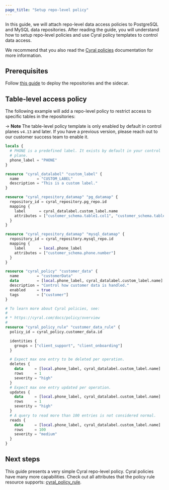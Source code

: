 ```yaml
---
page_title: "Setup repo-level policy"
---
```


In this guide, we will attach repo-level data access policies to PostgreSQL and MySQL data
repositories. After reading the guide, you will understand how to setup repo-level policies
and use Cyral policy templates to control data access.

We recommend that you also read the [Cyral policies](https://cyral.com/docs/policy/overview/)
documentation for more information.

## Prerequisites

Follow [this
guide](https://registry.terraform.io/providers/cyralinc/cyral/latest/docs/guides/setup_cp_and_deploy_sidecar)
to deploy the repositories and the sidecar.

## Table-level access policy

The following example will add a repo-level policy to restrict access to
specific tables in the repositories:

-> **Note** The table-level policy template is only enabled by default in control planes
`v4.13` and later. If you have a previous version, please reach out to our customer success
team to enable it.

```terraform
locals {
  # PHONE is a predefined label. It exists by default in your control
  # plane.
  phone_label = "PHONE"
}

resource "cyral_datalabel" "custom_label" {
  name        = "CUSTOM_LABEL"
  description = "This is a custom label."
}

resource "cyral_repository_datamap" "pg_datamap" {
  repository_id = cyral_repository.pg_repo.id
  mapping {
    label      = cyral_datalabel.custom_label.name
    attributes = ["customer_schema.table1.col1", "customer_schema.table1.col2"]
  }
}

resource "cyral_repository_datamap" "mysql_datamap" {
  repository_id = cyral_repository.mysql_repo.id
  mapping {
    label      = local.phone_label
    attributes = ["customer_schema.phone.number"]
  }
}

resource "cyral_policy" "customer_data" {
  name        = "customerData"
  data        = [local.phone_label, cyral_datalabel.custom_label.name]
  description = "Control how customer data is handled."
  enabled     = true
  tags        = ["customer"]
}

# To learn more about Cyral policies, see:
#
# * https://cyral.com/docs/policy/overview
#
resource "cyral_policy_rule" "customer_data_rule" {
  policy_id = cyral_policy.customer_data.id

  identities {
    groups = ["client_support", "client_onboarding"]
  }

  # Expect max one entry to be deleted per operation.
  deletes {
    data     = [local.phone_label, cyral_datalabel.custom_label.name]
    rows     = 1
    severity = "high"
  }
  # Expect max one entry updated per operation.
  updates {
    data     = [local.phone_label, cyral_datalabel.custom_label.name]
    rows     = 1
    severity = "high"
  }
  # A query to read more than 100 entries is not considered normal.
  reads {
    data     = [local.phone_label, cyral_datalabel.custom_label.name]
    rows     = 100
    severity = "medium"
  }
}
```

## Next steps

This guide presents a very simple Cyral repo-level policy. Cyral policies have many more
capabilities. Check out all attributes that the policy rule resource supports:
[cyral_policy_rule](https://registry.terraform.io/providers/cyralinc/cyral/latest/docs/resources/policy_rule).
